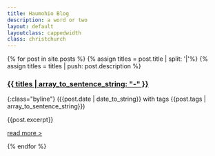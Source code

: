 ```yaml
---
title: Haumohio Blog
description: a word or two 
layout: default
layoutclass: cappedwidth
class: christchurch
---
```


{% for post in site.posts %}
{% assign titles = post.title | split: '|'%}
{% assign titles = titles | push: post.description %}
### [{{ titles  | array_to_sentence_string: "-" }}]({{post.url}})

{:class="byline"}
({{post.date | date_to_string}} with tags {{post.tags | array_to_sentence_string}})

{{post.excerpt}}

[read more >]({{post.url}})

{% endfor %}
